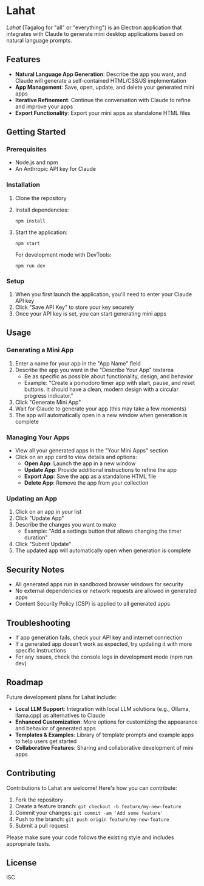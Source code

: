 # Lahat

*Lahat* (Tagalog for "all" or "everything") is an Electron application that integrates with Claude to generate mini desktop applications based on natural language prompts.

## Features

- **Natural Language App Generation**: Describe the app you want, and Claude will generate a self-contained HTML/CSS/JS implementation
- **App Management**: Save, open, update, and delete your generated mini apps
- **Iterative Refinement**: Continue the conversation with Claude to refine and improve your apps
- **Export Functionality**: Export your mini apps as standalone HTML files

## Getting Started

### Prerequisites

- Node.js and npm
- An Anthropic API key for Claude

### Installation

1. Clone the repository
2. Install dependencies:
   ```
   npm install
   ```
3. Start the application:
   ```
   npm start
   ```
   
   For development mode with DevTools:
   ```
   npm run dev
   ```

### Setup

1. When you first launch the application, you'll need to enter your Claude API key
2. Click "Save API Key" to store your key securely
3. Once your API key is set, you can start generating mini apps

## Usage

### Generating a Mini App

1. Enter a name for your app in the "App Name" field
2. Describe the app you want in the "Describe Your App" textarea
   - Be as specific as possible about functionality, design, and behavior
   - Example: "Create a pomodoro timer app with start, pause, and reset buttons. It should have a clean, modern design with a circular progress indicator."
3. Click "Generate Mini App"
4. Wait for Claude to generate your app (this may take a few moments)
5. The app will automatically open in a new window when generation is complete

### Managing Your Apps

- View all your generated apps in the "Your Mini Apps" section
- Click on an app card to view details and options:
  - **Open App**: Launch the app in a new window
  - **Update App**: Provide additional instructions to refine the app
  - **Export App**: Save the app as a standalone HTML file
  - **Delete App**: Remove the app from your collection

### Updating an App

1. Click on an app in your list
2. Click "Update App"
3. Describe the changes you want to make
   - Example: "Add a settings button that allows changing the timer duration"
4. Click "Submit Update"
5. The updated app will automatically open when generation is complete

## Security Notes

- All generated apps run in sandboxed browser windows for security
- No external dependencies or network requests are allowed in generated apps
- Content Security Policy (CSP) is applied to all generated apps

## Troubleshooting

- If app generation fails, check your API key and internet connection
- If a generated app doesn't work as expected, try updating it with more specific instructions
- For any issues, check the console logs in development mode (npm run dev)

## Roadmap

Future development plans for Lahat include:

- **Local LLM Support**: Integration with local LLM solutions (e.g., Ollama, llama.cpp) as alternatives to Claude
- **Enhanced Customization**: More options for customizing the appearance and behavior of generated apps
- **Templates & Examples**: Library of template prompts and example apps to help users get started
- **Collaborative Features**: Sharing and collaborative development of mini apps

## Contributing

Contributions to Lahat are welcome! Here's how you can contribute:

1. Fork the repository
2. Create a feature branch: `git checkout -b feature/my-new-feature`
3. Commit your changes: `git commit -am 'Add some feature'`
4. Push to the branch: `git push origin feature/my-new-feature`
5. Submit a pull request

Please make sure your code follows the existing style and includes appropriate tests.

## License

ISC
